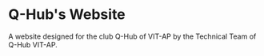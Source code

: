 # Q-Hub's Website

A website designed for the club Q-Hub of VIT-AP by the Technical Team of Q-Hub VIT-AP.
